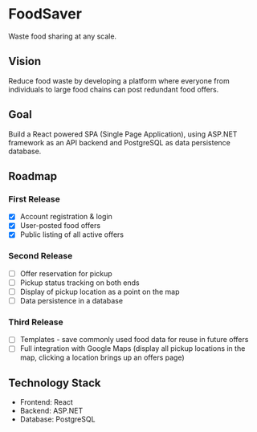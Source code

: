 # FoodSaver

Waste food sharing at any scale.

## Vision

Reduce food waste by developing a platform where everyone from individuals to large food chains can post redundant food offers.

## Goal

Build a React powered SPA (Single Page Application), using ASP.NET framework as an API backend and PostgreSQL as data persistence database.

## Roadmap

### First Release

- [x] Account registration & login
- [x] User-posted food offers
- [x] Public listing of all active offers

### Second Release

- [ ] Offer reservation for pickup
- [ ] Pickup status tracking on both ends
- [ ] Display of pickup location as a point on the map
- [ ] Data persistence in a database

### Third Release

- [ ] Templates - save commonly used food data for reuse in future offers
- [ ] Full integration with Google Maps (display all pickup locations in the map, clicking a location brings up an offers page)

## Technology Stack

- Frontend: React
- Backend: ASP.NET
- Database: PostgreSQL
